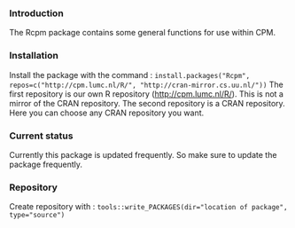 ### Introduction

The Rcpm package contains some general functions for use within CPM.

### Installation

Install the package with the command : 
`install.packages("Rcpm", repos=c("http://cpm.lumc.nl/R/", "http://cran-mirror.cs.uu.nl/"))`
The first repository is our own R repository (http://cpm.lumc.nl/R/). This is not a mirror of the CRAN repository. The second repository is a CRAN repository. Here you can choose any CRAN repository you want.

### Current status

Currently this package is updated frequently. So make sure to update the package frequently.

### Repository

Create repository with : `tools::write_PACKAGES(dir="location of package", type="source")`